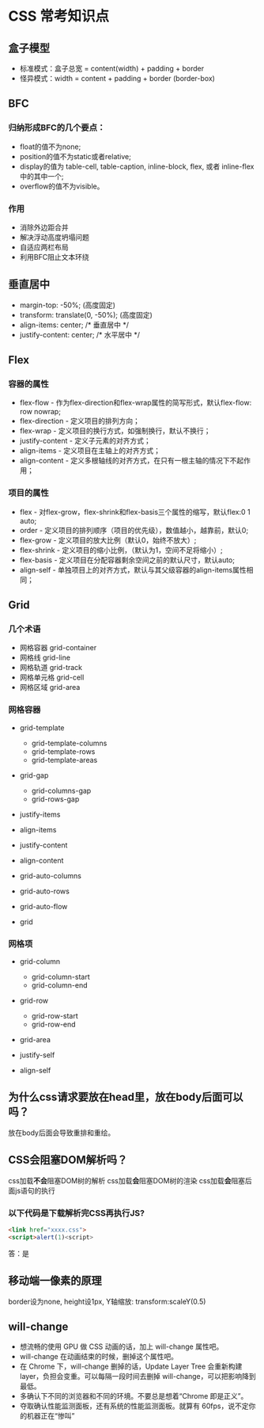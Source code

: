 # CSS 常考知识点

## 盒子模型
* 标准模式：盒子总宽 = content(width) + padding + border
* 怪异模式：width = content + padding + border (border-box)

## BFC
### 归纳形成BFC的几个要点：

* float的值不为none;
* position的值不为static或者relative;
* display的值为 table-cell, table-caption, inline-block, flex, 或者 inline-flex中的其中一个;
* overflow的值不为visible。

### 作用
* 消除外边距合并
* 解决浮动高度坍塌问题
* 自适应两栏布局
* 利用BFC阻止文本环绕

## 垂直居中
* margin-top: -50%; (高度固定)
* transform: translate(0, -50%); (高度固定)
* align-items: center;     /* 垂直居中 */
* justify-content: center; /* 水平居中 */

## Flex

### 容器的属性

* flex-flow - 作为flex-direction和flex-wrap属性的简写形式，默认flex-flow: row nowrap;
* flex-direction - 定义项目的排列方向；
* flex-wrap - 定义项目的换行方式，如强制换行，默认不换行；
* justify-content - 定义子元素的对齐方式；
* align-items - 定义项目在主轴上的对齐方式；
* align-content - 定义多根轴线的对齐方式，在只有一根主轴的情况下不起作用；

### 项目的属性

* flex - 对flex-grow，flex-shrink和flex-basis三个属性的缩写，默认flex:0 1 auto;
* order - 定义项目的排列顺序（项目的优先级），数值越小，越靠前，默认0;
* flex-grow - 定义项目的放大比例（默认0，始终不放大）;
* flex-shrink - 定义项目的缩小比例，（默认为1，空间不足将缩小）;
* flex-basis - 定义项目在分配容器剩余空间之前的默认尺寸，默认auto;
* align-self - 单独项目上的对齐方式，默认与其父级容器的align-items属性相同；

## Grid
### 几个术语
* 网格容器 grid-container
* 网格线 grid-line
* 网格轨道 grid-track
* 网格单元格 grid-cell
* 网格区域 grid-area

### 网格容器
* grid-template
    - grid-template-columns
    - grid-template-rows
    - grid-template-areas

* grid-gap
    - grid-columns-gap
    - grid-rows-gap

* justify-items
* align-items
* justify-content
* align-content

* grid-auto-columns
* grid-auto-rows
* grid-auto-flow
* grid

### 网格项
* grid-column
    - grid-column-start
    - grid-column-end

* grid-row
    - grid-row-start
    - grid-row-end

* grid-area
* justify-self
* align-self

## 为什么css请求要放在head里，放在body后面可以吗？
放在body后面会导致重排和重绘。

## CSS会阻塞DOM解析吗？
css加载**不会**阻塞DOM树的解析
css加载**会**阻塞DOM树的渲染
css加载**会**阻塞后面js语句的执行

### 以下代码是下载解析完CSS再执行JS?
```html
<link href="xxxx.css">
<script>alert(1)<script>
```
答：是


## 移动端一像素的原理
border设为none, height设1px, Y轴缩放: transform:scaleY(0.5)


## will-change
* 想流畅的使用 GPU 做 CSS 动画的话，加上 will-change 属性吧。
* will-change 在动画结束的时候，删掉这个属性吧。
* 在 Chrome 下，will-change 删掉的话，Update Layer Tree 会重新构建 layer，负担会变重。可以每隔一段时间去删掉 will-change，可以把影响降到最低。
* 多确认下不同的浏览器和不同的环境。不要总是想着“Chrome 即是正义”。
* 夺取确认性能监测面板，还有系统的性能监测面板。就算有 60fps，说不定你的机器正在“惨叫”